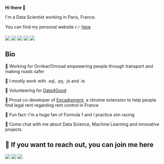 **Hi there 👋**

I'm a Data Scientist working in Paris, France.

You can find my personal website 👉 [here](https://thomas.legrand.sh) 

<p>
  <a href=""><img src="https://img.shields.io/badge/Python-3776AB?style=for-the-badge&logo=python&logoColor=white"/></a>
  <a href=""><img src="https://img.shields.io/badge/JavaScript-F7DF1E?style=for-the-badge&logo=javascript&logoColor=black"/></a>
  <a href=""><img src="https://img.shields.io/badge/TypeScript-007ACC?style=for-the-badge&logo=typescript&logoColor=white"/></a>
  <a href=""><img src="https://img.shields.io/badge/MySQL-00000F?style=for-the-badge&logo=mysql&logoColor=white"/></a>
  <a href=""><img src="https://img.shields.io/badge/Google_Cloud-4285F4?style=for-the-badge&logo=google-cloud&logoColor=white"/></a> 
</p>


## Bio

🚗 Working for Ornikar/Onroad empowering people through transport and making roads safer

🧰 I mostly work with .sql, .py, .js and .ts 

🤲 Volunteering for [Data4Good](https://dataforgood.fr/) 

💪 Proud co-developer of [Encadrement](https://www.encadrement-loyers.fr), a chrome extension to help people find legal rent regarding rent control in France

🤫 Fun fact: I'm a huge fan of Formula 1 and I practice sim racing

💬 Come chat with me about Data Science, Machine Learning and innovative projects




## 📣 If you want to reach out, you can join me here
<p>
  <a href="https://github.com/DnzzL"><img src="https://img.shields.io/badge/GitHub-100000?style=for-the-badge&logo=github&logoColor=white"/></a>
  <a href="https://linkedin.com/in/thomas-d-legrand"><img src="https://img.shields.io/badge/linkedin-0077B5.svg?style=for-the-badge&logo=linkedin&logoColor=white"/></a>
  <a href="https://twitter.com/thomasd_legrand"><img src="https://img.shields.io/badge/twitter-1DA1F2.svg?style=for-the-badge&logo=twitter&logoColor=white"/></a>
</p>
